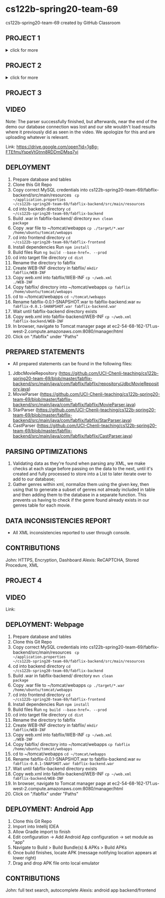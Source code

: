 # cs122b-spring20-team-69
cs122b-spring20-team-69 created by GitHub Classroom

## PROJECT 1
<details><summary>click for more</summary>
  
## VIDEO
Link: https://youtu.be/j0mx1oNTue0

## DEPLOYMENT
1) Clone this Git repo
2) Create database and its tables
3) Import data into database
4) Change to correct MySQL credentials in application.properties (in cs122b-spring20-team-69/fabflix-backend/src/main/resources)
5) Build .war in fabflix-backend/ directory 
<code>mvn package</code>
6) Copy .war file to ~/tomcat/webapps
<code>cp ./target/*.war /home/ubuntu/tomcat/webapps</code>
7) Navigate to fabflix-frontend/ directory
8) Run <code>npm install</code>
9) Run <code>ng build --base-href=. --prod</code>
10) Go to dist/ directory in the same directory
11) Rename directory if desired; default is fabflix-frontend
12) Copy directory to ~/tomcat/webapps
<code>cp <name_of_directory> /home/ubuntu/tomcat/webapps</code>
13) Navigate to ~/tomcat/webapps
14) Rename fabflix-0.0.1-SNAPSHOT.war to fabflix-backend.war
15) In browser, navigate to Tomcat manager page at ec2-54-68-162-171.us-west-2.compute.amazonaws.com:8080/manager/html
16) Click on "/fabflix" under "Paths"

## CONTRIBUTION
- John: Frontend/Angular coding and setup 
- Alexis: Backend/Spring Boot JDBC coding and setup
</details>

## PROJECT 2
<details><summary>click for more</summary>

## VIDEO
Link: https://youtu.be/IjvZFraVNKs
- Demo was done on 4/28/20, but sales entries were 4/29/20, due to time of server instance
- At the last few minutes, had to use MySQL CLI to correctly query for the sales records

## DEPLOYMENT
1) Prepare database and tables
2) Clone this Git Repo
3) Change to correct MySQL credentials in cs122b-spring20-team-69/fabflix-backend/src/main/resources/application.properties
4) Build .war in fabflix-backend/ directory 
<code>mvn package</code>
5) Copy .war file to ~/tomcat/webapps
<code>cp ./target/*.war /home/ubuntu/tomcat/webapps</code>
6) Navigate to fabflix-frontend/ directory
7) Run <code>npm install</code>
8) Run <code>ng build --base-href=. --prod</code>
9) Go to dist/ directory in the same directory
10) Rename directory if desired; default is fabflix-frontend
11) Copy directory to ~/tomcat/webapps
<code>cp <name_of_directory> /home/ubuntu/tomcat/webapps</code>
12) Navigate to ~/tomcat/webapps
13) Rename fabflix-0.0.1-SNAPSHOT.war to fabflix-backend.war
14) In browser, navigate to Tomcat manager page at ec2-54-68-162-171.us-west-2.compute.amazonaws.com:8080/manager/html
15) Click on "/fabflix" under "Paths"

## SUBSTRING MATCH DESIGN
We implemented the substring matching using the ".... LIKE %substring%" method.

## CONTRIBUTIONS
- John: Browse By Genre and Title, Movie List functionalities, Cart
- Alexis: HTML for most, CSS for all; Login, Checkout, Post Payment
</details>

## PROJECT 3

## VIDEO
Note: The parser successfully finished, but afterwards, near the end of the demo our database connection was lost and our site wouldn't load results where it previously did as seen in the video. We apologize for this and are uploading whatever is relevant.

Link: https://drive.google.com/open?id=1g8g-FTEfmuYspeVtGtnn8RDDmDMsq7yi

## DEPLOYMENT
1) Prepare database and tables
2) Clone this Git Repo
3) Copy correct MySQL credentials into cs122b-spring20-team-69/fabflix-backend/src/main/resources
<code> cp ~/application.properties ~/cs122b-spring20-team-69/fabflix-backend/src/main/resources </code>
4) cd into backedn directory
<code>cd ~/cs122b-spring20-team-69/fabflix-backend </code>
5) Build .war in fabflix-backend/ directory 
<code>mvn clean package</code>
5) Copy .war file to ~/tomcat/webapps
<code>cp ./target/*.war /home/ubuntu/tomcat/webapps</code>
6) cd into frontend directory
<code>cd  ~/cs122b-spring20-team-69/fabflix-frontend</code>
7) Install dependencies
Run <code>npm install</code>
8) Build files
Run <code>ng build --base-href=. --prod</code>
9) cd into target file directory
<code>cd dist</code>
10) Rename the directory to fabflix
11) Create WEB-INF directory in fabflix/
<code>mkdir fabflix/WEB-INF</code>
12) Copy web.xml into fabflix/WEB-INF
<code>cp ~/web.xml ./WEB-INF</code>
13) Copy fabflix/ directory into ~/tomcat/webapps
<code>cp fabflix /home/ubuntu/tomcat/webapps</code>
14) cd to ~/tomcat/webapps
<code>cd ~/tomcat/webapps</code>
15) Rename fabflix-0.0.1-SNAPSHOT.war to fabflix-backend.war
<code>mv fabflix-0.0.1-SHANPSHOT.war fabflix-backend.war</code>
16) Wait until fabflix-backend directory exists
17) Copy web.xml into fabflix-backend/WEB-INF
<code>cp ~/web.xml fabflix-backend/WEB-INF</code>
18) In browser, navigate to Tomcat manager page at ec2-54-68-162-171.us-west-2.compute.amazonaws.com:8080/manager/html
19) Click on "/fabflix" under "Paths"

## PREPARED STATEMENTS
- All prepared statements can be found in the following files:
1. JdbcMovieRepository (https://github.com/UCI-Chenli-teaching/cs122b-spring20-team-69/blob/master/fabflix-backend/src/main/java/com/fabflix/fabflix/repository/JdbcMovieRepository.java)
2. MovieParser (https://github.com/UCI-Chenli-teaching/cs122b-spring20-team-69/blob/master/fabflix-backend/src/main/java/com/fabflix/fabflix/MovieParser.java)
3. StarParser (https://github.com/UCI-Chenli-teaching/cs122b-spring20-team-69/blob/master/fabflix-backend/src/main/java/com/fabflix/fabflix/StarParser.java)
4. CastParser (https://github.com/UCI-Chenli-teaching/cs122b-spring20-team-69/blob/master/fabflix-backend/src/main/java/com/fabflix/fabflix/CastParser.java)

## PARSING OPTIMIZATIONS
1. Validating data as they're found when parsing any XML, we make checks at each stage before passing on the data to the next, until it's created and fully processed to store into a List to later iterate over to add to our database;
2. Gather genres within xml, normalize them using the given key, then using that to generate a subset of genres not already included in table and then adding them to the database in a separate function. This prevents us having to check if the genre found already exists in our genres table for each movie.

## DATA INCONSISTENCIES REPORT
- All XML inconsistencies reported to user through console.

## CONTRIBUTIONS
John: HTTPS, Encryption, Dashboard
Alexis: ReCAPTCHA, Stored Procedure, XML

## PROJECT 4

## VIDEO
Link: 

## DEPLOYMENT: Webpage
1) Prepare database and tables
2) Clone this Git Repo
3) Copy correct MySQL credentials into cs122b-spring20-team-69/fabflix-backend/src/main/resources
<code> cp ~/application.properties ~/cs122b-spring20-team-69/fabflix-backend/src/main/resources </code>
4) cd into backend directory
<code>cd ~/cs122b-spring20-team-69/fabflix-backend </code>
5) Build .war in fabflix-backend/ directory 
<code>mvn clean package</code>
5) Copy .war file to ~/tomcat/webapps
<code>cp ./target/*.war /home/ubuntu/tomcat/webapps</code>
6) cd into frontend directory
<code>cd  ~/cs122b-spring20-team-69/fabflix-frontend</code>
7) Install dependencies
Run <code>npm install</code>
8) Build files
Run <code>ng build --base-href=. --prod</code>
9) cd into target file directory
<code>cd dist</code>
10) Rename the directory to fabflix
11) Create WEB-INF directory in fabflix/
<code>mkdir fabflix/WEB-INF</code>
12) Copy web.xml into fabflix/WEB-INF
<code>cp ~/web.xml ./WEB-INF</code>
13) Copy fabflix/ directory into ~/tomcat/webapps
<code>cp fabflix /home/ubuntu/tomcat/webapps</code>
14) cd to ~/tomcat/webapps
<code>cd ~/tomcat/webapps</code>
15) Rename fabflix-0.0.1-SNAPSHOT.war to fabflix-backend.war
<code>mv fabflix-0.0.1-SNAPSHOT.war fabflix-backend.war</code>
16) Wait until fabflix-backend directory exists
17) Copy web.xml into fabflix-backend/WEB-INF
<code>cp ~/web.xml fabflix-backend/WEB-INF</code>
18) In browser, navigate to Tomcat manager page at ec2-54-68-162-171.us-west-2.compute.amazonaws.com:8080/manager/html
19) Click on "/fabflix" under "Paths"

## DEPLOYMENT: Android App
1) Clone this Git Repo
2) Import into Intellij IDEA
3) Allow Gradle import to finish
4) Edit configuration -> Add Android App configuration -> set module as "app"
5) Navigate to Build > Build Bundle(s) & APKs > Build APKs
6) Once build finishes, locate APK (message notifying location appears at lower right)
7) Drag and drop APK file onto local emulator

## CONTRIBUTIONS
John: full text search, autocomplete
Alexis: android app backend/frontend
